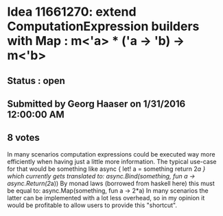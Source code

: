 # Idea 11661270: extend ComputationExpression builders with Map : m<'a> * ('a -> 'b) -> m<'b> #

## Status : open

## Submitted by Georg Haaser on 1/31/2016 12:00:00 AM

## 8 votes

In many scenarios computation expressions could be executed way more efficiently when having just a little more information.
The typical use-case for that would be something like
async {
let! a = something
return 2*a
}
which currently gets translated to:
async.Bind(something, fun a -> async.Return(2*a))
By monad laws (borrowed from haskell here) this must be equal to:
async.Map(something, fun a -> 2*a)
In many scenarios the latter can be implemented with a lot less overhead, so in my opinion it would be profitable to allow users to provide this "shortcut".

